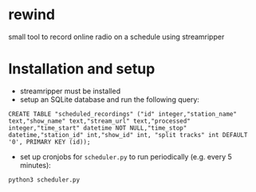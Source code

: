 # rewind

small tool to record online radio on a schedule using streamripper


# Installation and setup

- streamripper must be installed
- setup an SQLite database and run the following query:

``````
CREATE TABLE "scheduled_recordings" ("id" integer,"station_name" text,"show_name" text,"stream_url" text,"processed" integer,"time_start" datetime NOT NULL,"time_stop" datetime,"station_id" int,"show_id" int, "split tracks" int DEFAULT '0', PRIMARY KEY (id));
``````

- set up cronjobs for `````scheduler.py````` to run periodically (e.g. every 5 minutes):

````
python3 scheduler.py
````